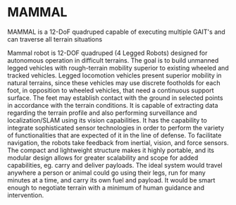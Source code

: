# MAMMAL
MAMMAL is a 12-DoF quadruped capable of executing multiple GAIT's and can traverse all terrain situations 

Mammal robot is 12-DOF quadruped (4 Legged Robots)  designed for autonomous operation in difficult terrains. 
The goal is to build unmanned legged vehicles with rough-terrain mobility superior to existing wheeled and tracked vehicles. 
Legged locomotion vehicles present superior mobility in natural terrains, since these vehicles may use discrete footholds for 
each foot, in opposition to wheeled vehicles, that need a continuous support surface. The feet may establish contact with the ground 
in selected points in accordance with the terrain conditions. It is capable of extracting data regarding the terrain profile and also 
performing surveillance and localization/SLAM using its vision capabilities. It has the capability to integrate sophisticated sensor 
technologies in order to perform the variety of functionalities that are expected of it in the line of defense. To facilitate navigation, 
the robots take feedback from inertial, vision, and force sensors. The compact and lightweight structure makes it highly portable, and 
its modular design allows for greater scalability and scope for added capabilities, eg. carry and deliver payloads. The ideal system
would travel anywhere a person or animal could go using their legs, run for many minutes at a time, and carry its own fuel and payload. 
It would be smart enough to negotiate terrain with a minimum of human guidance and intervention.

